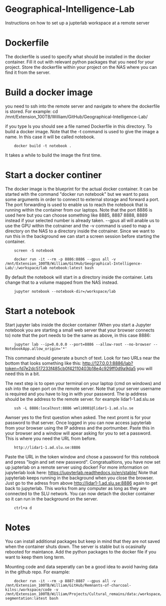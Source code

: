 # Geographical-Intelligence-Lab
Instructions on how to set up a jupterlab workspace at a remote server

# Dockerfile
The dockerfile is used to specify what should be installed in the docker container. Fill it out with relevant python packages that you need for your project. Store the dockerfile within your project on the NAS where you can find it from the server.

# Build a docker image
you need to ssh into the remote server and navigate to where the dockerfile is stored. For example:
        cd /mnt/Extension_100TB/William/GitHub/Geographical-Intelligence-Lab/

if you type ls you should see a file named Dockerfile in this directory. To build a docker image. Note that the -t command is used to give the image a name. In this case it will be called notebook.

        docker build -t notebook .

It takes a while to build the image the first time.

# Start a docker continer
The docker image is the blueprint for the actual docker container. It can be started with the command "docker run notebook" but we want to pass some arguments in order to connect to external storage and forward a port. The port forwarding is used to enable us to reach the notebook that is running within the container from our laptops. Note that the port 8886 is used here but you can choose something like 8885, 8887 8888, 8889 instead if your selected number is already taken. --gpus all will anable us to use the GPU within the cotnainer and the -v command is used to map a directory on the NAS to a directory inside the cotnainer. Since we want to run this in the background we can start a screen session before starting the container.

        screen -S notebook

        docker run -it --rm -p 8886:8886 --gpus all -v /mnt/Extension_100TB/William/GitHub/Geographical-Intelligence-Lab/:/workspace/lab notebook:latest bash

By default the notebook will start in a directory inside the container. Lets change that to a volume mapped from the NAS instead.

        jupyter notebook --notebook-dir=/workspace/lab

# Start a notebook
Start jupyter labs inside the docker container (When you start a Jupyter notebook you are starting a small web server that your browser connects to) note that the port needs to be the same as above, in this case 8886:

        jupyter lab --ip=0.0.0.0 --port=8886 --allow-root --no-browser --NotebookApp.allow_origin='*'

This command should generate a bunch of text. Look for two URLs near the bottom that looks something like this: http://127.0.0.1:8886/lab?token=fd7e2dc517233f485cb0f42110403b18e4c929ff0d9a9da5 you will need this in a bit.

The next step is to open your terminal on your laptop (cmd on windows) and ssh into the open port on the remote server. Note that your server username is required and you have to log in with your password. The ip address should be the address to the remote server. for example lidar1-1.ad.slu.se

        ssh -L 8886:localhost:8886 wmli0001@lidar1-1.ad.slu.se

Awnser yes to the first question when asked. The next promt is for your password to that server. Once logged in you can now access jupyterlab from your browser using the IP address and the portnumber. Paste this in your browser and a window will apear asking for you to set a password. This is where you need the URL from before. 

        http://lidar1-1.ad.slu.se:8886

Paste the URL in the token window and chose a password for this notebook and press "login and set new password". Congratualtions, you have now set up jupterlab on a remote server using docker! For more information on jupyterlab look here: https://jupyterlab.readthedocs.io/en/stable/ Note that jupyterlab keeps running in the background when you close the browser. Just go to the adress from above http://lidar1-1.ad.slu.se:8886 again to get back to jupyterlab. This works from any computer as long as they are connected to the SLU network. You can now detach the docker container so it can run in the background on the server.

        ctrl+a d


# Notes
You can install additional packages but keep in mind that they are not saved when the container shuts down. The server is stable but is ocasinally rebooted for maintance. Add the python packages to the docker file if you want to keep them long term. 

Mounting code and data seperatly can be a good idea to avoid having data in the github repo. For example: 

        docker run -it --rm -p 8887:8887 --gpus all -v /mnt/Extension_100TB/William/GitHub/Remnants-of-charcoal-kilns:/workspace/code -v /mnt/Extension_100TB/William/Projects/Cultural_remains/data:/workspace/data segmentation:latest bash
